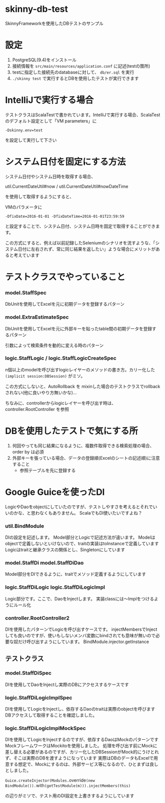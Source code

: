 # skinny-db-test
SkinnyFrameworkを使用したDBテストのサンプル

# 設定

1. PostgreSQL(9.4)をインストール
2. 接続情報を `src/main/resources/application.conf` に記述(testの箇所)
3. testに指定した接続先のdatabaseに対して、 `db/er.sql` を実行
4. `./skinny test` で実行するとDBを使用したテストが実行できます

# IntelliJで実行する場合
テストクラスはScalaTestで書かれています。IntelliJで実行する場合、ScalaTestのデフォルト設定として「VM parameters」に

`-Dskinny.env=test`

を設定して実行して下さい


# システム日付を固定にする方法
システム日付やシステム日時を取得する場合、

util.CurrentDateUtil#now / util.CurrentDateUtil#nowDateTime 

を使用して取得するようにすると、

VMのパラメータに

`-DfixDate=2016-01-01 -DfixDateTime=2016-01-01T23:59:59`

と設定することで、システム日付、システム日時を固定で取得することができます。

この方式にすると、例えば以前記録したSeleniumのシナリオを流すような、「システム日付に左右されず、常に同じ結果を返したい」ような場合にメリットがあると考えています



# テストクラスでやっていること
### model.StaffSpec

DbUnitを使用してExcelを元に初期データを登録するパターン

### model.ExtraEstimateSpec

DbUnitを使用してExcelを元に外部キーを貼ったtable間の初期データを登録するパターン

引数によって検索条件を動的に変える時のパターン

### logic.StaffLogic / logic.StaffLogicCreateSpec

n個以上のmodelを呼び出すlogicレイヤーのメソッドの書き方。カリー化した `(implicit session:DBSession)` がミソ。

この方式にしないと、AutoRollback を mixinした場合のテストクラスでrollbackされない(他に良いやり方無いかな)...

ちなみに、controllerからlogicレイヤーを呼び出す時は、controller.RootController を参照

# DBを使用したテストで気にする所

1. 何回やっても同じ結果になるように、複数件取得できる検索処理の場合、order by は必須
2. 外部キーを張っている場合、データの登録順(Excelのシートの記述順)に注意すること
    * 参照テーブルを先に登録する


# Google Guiceを使ったDI

LogicやDaoをobjectにしていたのですが、テストしやすさを考えるとそれでいいのかな、と思わなくもありません。
ScalaでもDI使いたいですよね？

### util.BindModule
DIの設定を記述します。
Model部分とLogicで記述方法が違います。
Modelはobjectで定義しないといけないので、traitの実装はtoInstanceで定義しています
Logicはtraitと継承クラスの関係とし、Singletonにしています

### model.StaffDi model.StaffDiDao
Model部分をDIできるように、traitでメソッド定義するようにしています

### logic.StaffDiLogic logic.StaffDiLogicImpl
Logic部分です。ここで、DaoをInjectします。
実装classには〜Implをつけるようにルール化

### controller.RootController2
DIを使用したパターンでLogicを呼び出すケースです。
injectMembersでInjectしても良いのですが、使いもしないメンバ変数にbindされても意味が無いので必要な奴だけ呼び出すようにしています。
BindModule.injector.getInstance

## テストクラス

### model.StaffDiSpec
DIを使用してDaoをInjectし実際のDBにアクセスするケースです

### logic.StaffDiLogicImplSpec
DIを使用してLogicをInjectし、依存するDaoのtraitは実際のobjectを呼びます
DBアクセスして取得することを確認しました。

### logic.StaffDiLogicImplMockSpec
DIを使用してLogicをInjectするのですが、依存するDaoはMockのパターンです
MockフレームワークはMockitoを使用しました。
処理を呼び出す前にMockに差し替える必要があるのですが、カリー化したDBSessionがMock的にうけとれず、そこは実際のDBを渡すようになっています
実際はDBのデータもExcelで用意する想定で、Mockにするのは、外部サービス等になるので、ひとまずは良しとしました。

`Guice.createInjector(Modules.`override`(new BindModule()).`with`(getTestModule(m))).injectMembers(this)`

の辺りがミソで、テスト用のDI設定を上書きするようにしています

